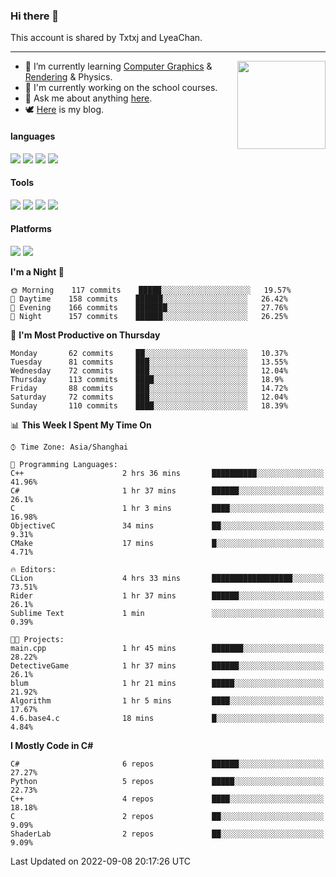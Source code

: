 ### Hi there 👋

This account is shared by Txtxj and LyeaChan.

---

<img align="right" height="141" src="https://github-readme-stats.vercel.app/api?username=txtxj&theme=tokyonight&show_icons=true&count_private=true">

- 🌱 I’m currently learning [Computer Graphics](https://github.com/txtxj/GAMES101) & [Rendering](https://github.com/txtxj/GAMES202) & Physics.
- 🐶 I'm currently working on the school courses.
- 💬 Ask me about anything [here](https://github.com/txtxj/txtxj/issues).
- 🕊️ [Here](https://txtxj.top) is my blog.

#### languages

![](https://img.shields.io/badge/C++-00599C?logo=cplusplus&logoColor=fff)
![](https://img.shields.io/badge/Python-3e74a2?logo=python&logoColor=fff)
![](https://img.shields.io/badge/C%23-239120?logo=csharp&logoColor=fff)
![](https://img.shields.io/badge/C-A8B9CC?logo=c&logoColor=555)


#### Tools

![](https://img.shields.io/badge/JetBrains-000000?logo=jetbrains&logoColor=fff)
![](https://img.shields.io/badge/Unity-FFFFFF?logo=unity&logoColor=000)
![](https://img.shields.io/badge/SublimeText_3-FF9800?logo=sublimetext&logoColor=fff)
![](https://img.shields.io/badge/Blender-F5792A?logo=blender&logoColor=fff)


#### Platforms

![](https://img.shields.io/badge/Windows_10-0078D6?logo=windows&logoColor=fff)
![](https://img.shields.io/badge/Ubuntu_20.04-E95420?logo=ubuntu&logoColor=fff)


<!--START_SECTION:waka-->
**I'm a Night 🦉** 

```text
🌞 Morning    117 commits    █████░░░░░░░░░░░░░░░░░░░░   19.57% 
🌆 Daytime    158 commits    ██████░░░░░░░░░░░░░░░░░░░   26.42% 
🌃 Evening    166 commits    ███████░░░░░░░░░░░░░░░░░░   27.76% 
🌙 Night      157 commits    ██████░░░░░░░░░░░░░░░░░░░   26.25%

```
📅 **I'm Most Productive on Thursday** 

```text
Monday       62 commits     ██░░░░░░░░░░░░░░░░░░░░░░░   10.37% 
Tuesday      81 commits     ███░░░░░░░░░░░░░░░░░░░░░░   13.55% 
Wednesday    72 commits     ███░░░░░░░░░░░░░░░░░░░░░░   12.04% 
Thursday     113 commits    ████░░░░░░░░░░░░░░░░░░░░░   18.9% 
Friday       88 commits     ███░░░░░░░░░░░░░░░░░░░░░░   14.72% 
Saturday     72 commits     ███░░░░░░░░░░░░░░░░░░░░░░   12.04% 
Sunday       110 commits    ████░░░░░░░░░░░░░░░░░░░░░   18.39%

```


📊 **This Week I Spent My Time On** 

```text
⌚︎ Time Zone: Asia/Shanghai

💬 Programming Languages: 
C++                      2 hrs 36 mins       ██████████░░░░░░░░░░░░░░░   41.96% 
C#                       1 hr 37 mins        ██████░░░░░░░░░░░░░░░░░░░   26.1% 
C                        1 hr 3 mins         ████░░░░░░░░░░░░░░░░░░░░░   16.98% 
ObjectiveC               34 mins             ██░░░░░░░░░░░░░░░░░░░░░░░   9.31% 
CMake                    17 mins             █░░░░░░░░░░░░░░░░░░░░░░░░   4.71%

🔥 Editors: 
CLion                    4 hrs 33 mins       ██████████████████░░░░░░░   73.51% 
Rider                    1 hr 37 mins        ██████░░░░░░░░░░░░░░░░░░░   26.1% 
Sublime Text             1 min               ░░░░░░░░░░░░░░░░░░░░░░░░░   0.39%

🐱‍💻 Projects: 
main.cpp                 1 hr 45 mins        ███████░░░░░░░░░░░░░░░░░░   28.22% 
DetectiveGame            1 hr 37 mins        ██████░░░░░░░░░░░░░░░░░░░   26.1% 
blum                     1 hr 21 mins        █████░░░░░░░░░░░░░░░░░░░░   21.92% 
Algorithm                1 hr 5 mins         ████░░░░░░░░░░░░░░░░░░░░░   17.67% 
4.6.base4.c              18 mins             █░░░░░░░░░░░░░░░░░░░░░░░░   4.84%

```

**I Mostly Code in C#** 

```text
C#                       6 repos             ██████░░░░░░░░░░░░░░░░░░░   27.27% 
Python                   5 repos             █████░░░░░░░░░░░░░░░░░░░░   22.73% 
C++                      4 repos             ████░░░░░░░░░░░░░░░░░░░░░   18.18% 
C                        2 repos             ██░░░░░░░░░░░░░░░░░░░░░░░   9.09% 
ShaderLab                2 repos             ██░░░░░░░░░░░░░░░░░░░░░░░   9.09%

```



 Last Updated on 2022-09-08 20:17:26 UTC
<!--END_SECTION:waka-->
